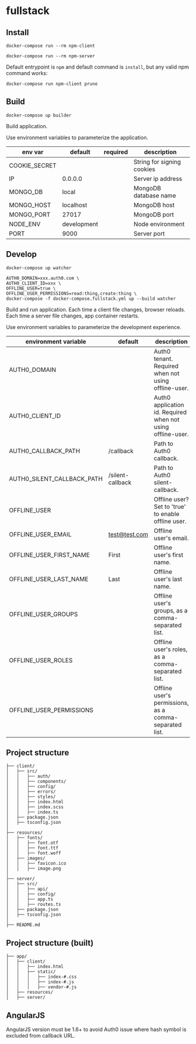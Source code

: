# fullstack



## Install

`docker-compose run --rm npm-client`

`docker-compose run --rm npm-server`

Default entrypoint is `npm` and default command is `install`,
but any valid npm command works:

`docker-compose run npm-client prune`



## Build

`docker-compose up builder`

Build application.

Use environment variables to parameterize the application.

env var                        | default     | required | description
------------------------------ | ----------- | -------- | -----------------------------------------
COOKIE_SECRET                  |             |          | String for signing cookies
IP                             | 0.0.0.0     |          | Server ip address
MONGO_DB                       | local       |          | MongoDB database name
MONGO_HOST                     | localhost   |          | MongoDB host
MONGO_PORT                     | 27017       |          | MongoDB port
NODE_ENV                       | development |          | Node environment
PORT                           | 9000        |          | Server port



## Develop

`docker-compose up watcher`

```
AUTH0_DOMAIN=xxx.auth0.com \
AUTH0_CLIENT_ID=xxx \
OFFLINE_USER=true \
OFFLINE_USER_PERMISSIONS=read:thing,create:thing \
docker-compose -f docker-compose.fullstack.yml up --build watcher
```

Build and run application.
Each time a client file changes, browser reloads.
Each time a server file changes, app container restarts.

Use environment variables to parameterize the development experience.

environment variable       | default          | description
-------------------------- | ---------------- | ---------------------------------------------------------------
AUTH0_DOMAIN               |                  | Auth0 tenant. Required when not using offline-user.
AUTH0_CLIENT_ID            |                  | Auth0 application id. Required when not using offline-user.
AUTH0_CALLBACK_PATH        | /callback        | Path to Auth0 callback.
AUTH0_SILENT_CALLBACK_PATH | /silent-callback | Path to Auth0 silent-callback.
OFFLINE_USER               |                  | Offline user? Set to 'true' to enable offline user.
OFFLINE_USER_EMAIL         | test@test.com    | Offline user's email.
OFFLINE_USER_FIRST_NAME    | First            | Offline user's first name.
OFFLINE_USER_LAST_NAME     | Last             | Offline user's last name.
OFFLINE_USER_GROUPS        |                  | Offline user's groups, as a comma-separated list.
OFFLINE_USER_ROLES         |                  | Offline user's roles, as a comma-separated list.
OFFLINE_USER_PERMISSIONS   |                  | Offline user's permissions, as a comma-separated list.



## Project structure

```
├── client/
│   ├── src/
│   │   ├── auth/
│   │   ├── components/
│   │   ├── config/
│   │   ├── errors/
│   │   ├── styles/
│   │   ├── index.html
│   │   ├── index.scss
│   │   ├── index.ts
│   ├── package.json
│   ├── tsconfig.json
│
├── resources/
│   ├── fonts/
│   │   ├── font.otf
│   │   ├── font.ttf
│   │   ├── font.woff
│   ├── images/
│   │   ├── favicon.ico
│   │   ├── image.png
│
├── server/
│   ├── src/
│   │   ├── api/
│   │   ├── config/
│   │   ├── app.ts
│   │   ├── routes.ts
│   ├── package.json
│   ├── tsconfig.json
│
├── README.md

```



## Project structure (built)

```
├── app/
│   ├── client/
│   │   ├── index.html
│   │   ├── static/
│   │   │   ├── index-#.css
│   │   │   ├── index-#.js
│   │   │   ├── vendor-#.js
│   ├── resources/
│   ├── server/
```



## AngularJS

AngularJS version must be 1.6+ to avoid Auth0 issue where hash symbol is
excluded from callback URL.

